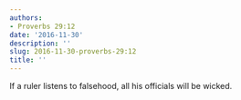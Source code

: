 ```yaml
---
authors:
- Proverbs 29:12
date: '2016-11-30'
description: ''
slug: 2016-11-30-proverbs-29:12
title: ''
---
```

If a ruler listens to falsehood, all his officials will be wicked.



